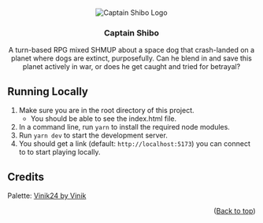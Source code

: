 <a name="readme-top"></a>

<br />
<div align="center">
  <a>
    <img src="" alt="Captain Shibo Logo">
  </a>

  <h3>Captain Shibo</h3>

  <p align="center">
    A turn-based RPG mixed SHMUP about a space dog that crash-landed on a planet where dogs are extinct, purposefully. Can he blend in and save this planet actively in war, or does he get caught and tried for betrayal?
  </p>
</div>

<!-- TODO itch.io link here -->

## Running Locally
1. Make sure you are in the root directory of this project.
    - You should be able to see the index.html file.
1. In a command line, run `yarn` to install the required node modules.
1. Run `yarn dev` to start the development server.
1. You should get a link (default: `http://localhost:5173`) you can connect to to start playing locally.

## Credits
Palette: [Vinik24 by Vinik](https://lospec.com/palette-list/vinik24)

<p align="right">(<a href="#readme-top">Back to top</a>)</p>